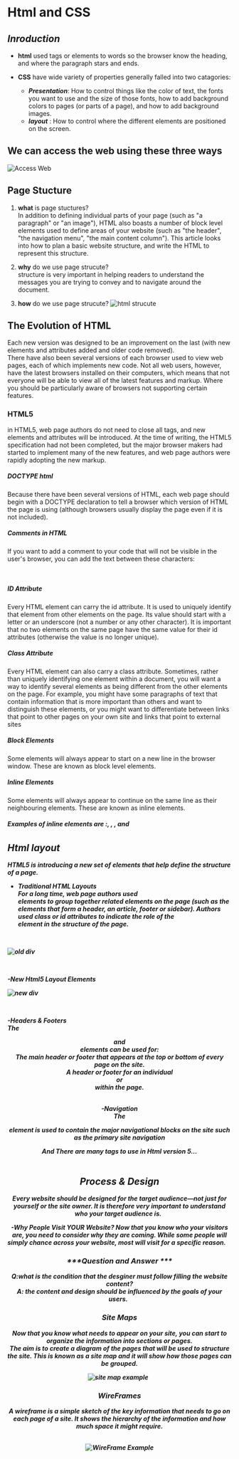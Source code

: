 # Html and CSS
 ## ***Inroduction***
  - **html** used tags or elements to words so the browser know the heading, and where the paragraph stars and ends.  
   
    
 - **CSS** have wide variety of properties generally falled into two catagories:  
   - ***Presentation***: How to control
things like the color of text, the
fonts you want to use and the
size of those fonts, how to add
background colors to pages (or
parts of a page), and how to add
background images.  
   - ***layout*** : How to control where
the different elements are
positioned on the screen.

## **We can access the web using these three ways**
![Access Web](MD.png)

## **Page Stucture**
1. **what** is page stuctures?  
In addition to defining individual parts of your page (such as "a paragraph" or "an image"), HTML also boasts a number of block level elements used to define areas of your website (such as "the header", "the navigation menu", "the main content column"). This article looks into how to plan a basic website structure, and write the HTML to represent this structure.


2. **why** do we use page strucute?  
structure is very important in helping
readers to understand the messages you are trying to convey
and to navigate around the document.
3. **how** do we use page strucute?
![html strucute](https://csveda.com/wp-content/uploads/2020/02/HTML_Structure.png) 


## **The Evolution of HTML**
Each new version was designed
to be an improvement on the
last (with new elements and
attributes added and older code
removed).   
There have also been several
versions of each browser used to
view web pages, each of which
implements new code. Not all
web users, however, have the
latest browsers installed on
their computers, which means
that not everyone will be able to
view all of the latest features and
markup.
Where you should be
particularly aware of browsers
not supporting certain features.  
###  **HTML5**
in HTML5, web page authors do
not need to close all tags, and
new elements and attributes will
be introduced. At the time of
writing, the HTML5 specification
had not been completed, but
the major browser makers had
started to implement many of
the new features, and web page
authors were rapidly adopting
the new markup. 
 
##### ***DOCTYPE html***  
Because there have been
several versions of HTML, each
web page should begin with a
DOCTYPE declaration to tell a
browser which version of HTML
the page is using (although
browsers usually display the
page even if it is not included).  

##### ***Comments in HTML***  
If you want to add a comment
to your code that will not be
visible in the user's browser, you
can add the text between these
characters:
   
&nbsp;  

##### ***ID Attribute***  
Every HTML element can carry
the id attribute. It is used to
uniquely identify that element
from other elements on the
page. Its value should start with
a letter or an underscore (not a
number or any other character).
It is important that no two
elements on the same page
have the same value for their id
attributes (otherwise the value is
no longer unique).  
##### ***Class Attribute***
Every HTML element can
also carry a class attribute.
Sometimes, rather than uniquely
identifying one element within
a document, you will want a
way to identify several elements
as being different from the
other elements on the page.
For example, you might have
some paragraphs of text that
contain information that is more
important than others and want
to distinguish these elements, or
you might want to differentiate
between links that point to other
pages on your own site and links
that point to external sites
##### ***Block Elements***
Some elements will always
appear to start on a new line in
the browser window. These are
known as block level elements.    

##### ***Inline Elements***  
Some elements will always
appear to continue on the
same line as their neighbouring
elements. These are known as
inline elements. 

###### ***Examples of inline elements are :<a>, <b>, <em>, and <img>***

## **Html layout**  
HTML5 is introducing a new set of
elements that help define the structure of
a page.  
- ***Traditional HTML Layouts***  
For a long time, web page authors used <div> elements to group
together related elements on the page (such as the elements that form a
header, an article, footer or sidebar). Authors used class or id attributes
to indicate the role of the <div> element in the structure of the page. 

&nbsp;

![old div](div.png)

&nbsp;

-***New Html5 Layout Elements*** 
&nbsp;


![new div](divv.png)

&nbsp;


-***Headers & Footers***  
The <header> and <footer>
elements can be used for:  
The main header or footer
that appears at the top or
bottom of every page on the
site.  
A header or footer for an
individual **<article>** or
**<section>** within the page.      
&nbsp;

-***Navigation***  
The <nav> element is used to
contain the major navigational
blocks on the site such as the
primary site navigation

**And There are many tags to use in Html version 5**...  
&nbsp;

## **Process & Design**
Every website should be designed for the
target audience—not just for yourself or the
site owner. It is therefore very important to
understand who your target audience is. 
&nbsp;

-***Why People Visit YOUR Website?***
Now that you know who your visitors are, you
need to consider why they are coming. While
some people will simply chance across your
website, most will visit for a specific reason.
&nbsp;
&nbsp;
###  ***Question and Answer ***
Q:what is the condition that the desginer must follow filling the website content?  
A: the content and design should be influenced by the goals of your users.
&nbsp;

### ***Site Maps***  
Now that you know what needs to appear
on your site, you can start to organize the
information into sections or pages.  
The aim is to create a diagram
of the pages that will be used
to structure the site. This is
known as a site map and it will
show how those pages can be
grouped.

![site map example](site-map.png)
&nbsp;

### **WireFrames**
A wireframe is a simple sketch of the key
information that needs to go on each page of a
site. It shows the hierarchy of the information
and how much space it might require.  
&nbsp;


![WireFrame Example](wirefframe.png)
